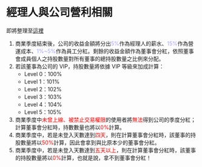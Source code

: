 # 經理人與公司營利相關

即將整理至[這裡](company#manager)

1. 商業季度結束後，公司的收益金額將分出<font color="#A3A3FF">5%</font>作為經理人的薪水、<font color="#A3A3FF">15%</font>作為營運成本、<font color="#A3A3FF">1%~5%</font>作為員工分紅。剩餘的收益金額作為董事會分紅，依照董事會成員個人之持股數量對所有董事的總持股數量之比例來分配。
1. 若該董事為公司的 VIP，持股數量將依據 VIP 等級來加成計算：
    * Level 0：100%
    * Level 1：101%
    * Level 2：102%
    * Level 3：103%
    * Level 4：104%
    * Level 5：105%
1. 商業季度中<font color="red">未曾上線、被禁止交易權限</font>的使用者將<font color="red">無法</font>得到公司的季度分紅；計算董事會分紅時，持數數量也將以<font color="red">0%</font>計算。
1. 商業季度中，若是未登入天數達到<font color="red">四天</font>，則在計算董事會分紅時，該董事的持股數量將以<font color="red">50%</font>計算，因此會拿到與比原本少的董事會分紅。
1. 商業季度中，若是未登入天數達到<font color="red">五天以上</font>，則在計算董事會分紅時，該董事的持股數量將以<font color="red">0%</font>計算，也就是說，拿不到董事會分紅！